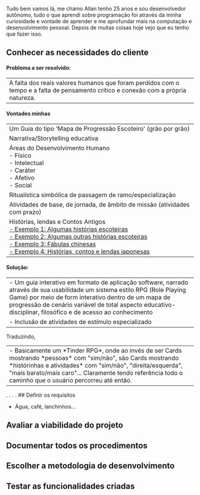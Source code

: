 Tudo bem vamos lá, me chamo Allan tenho 25 anos e sou desenvolvedor autônomo,
tudo o que aprendi sobre programação foi através da minha curiosidade e vontade de aprender e me aprofundar mais na computação e desenvolvimento pessoal.
Depois de muitas coisas hoje vejo que eu tenho que fazer isso.

## Conhecer as necessidades do cliente

#### Problema a ser resolvido:

<table><tr><td>
  A falta dos reais valores humanos que foram perdidos com o tempo e a falta de pensamento crítico e conexão com a própria natureza.
</td></tr></table>
  
#### Vontades minhas

<table>
	<tr><td> Um Guia do tipo 'Mapa de Progressão Escoteiro' (grão por grão)</td></tr>
	<tr><td> Narrativa/Storytelling educativa </td></tr>
	<tr><td> Áreas do Desenvolvimento Humano
	  <br/> - Físico
		<br/> - Intelectual
		<br/> - Caráter
		<br/> - Afetivo
		<br/> - Social</td></tr>
	<tr><td> Ritualística simbólica de passagem de ramo/especialização </td></tr>
    <tr><td> Atividades de base, de jornada, de âmbito de missão (atividades com prazo) </td></tr>
	<tr><td> Histórias, lendas e Contos Antigos 
		<br/><a href="http://historiasescoteiras.blogspot.com/2015/03/velhos-escoteiros-nao-contam-historias.html"> - Exemplo 1: Algumas histórias escoteiras </a>
		<br/><a href="https://www.lisbrasil.com/arquivos/livros/OFerraz/HistoriasEscoteiras.pdf"> - Exemplo 2: Algumas outras histórias escoteiras </a>
		<br/><a href="https://amenteemaravilhosa.com.br/fabulas-chinesas-para-refletir/"> - Exemplo 3: Fábulas chinesas </a>
		<br/><a href="https://cacadoresdelendas.com.br/japao/tag/historias-japonesas/page/2/"> - Exemplo 4: Histórias, contos e lendas japonesas </a>
	</tr>
</table>

#### Solução:

<table>
  <tr><td> - Um guia interativo em formato de aplicação software, narrado através de sua usabilidade um sistema estilo RPG (Role Playing Game) por meio de form interativo dentro de um mapa de progressão de cenário variável de total aspecto educativo-disciplinar, filosófico e de acesso ao conhecimento </td></tr>
  <tr><td> - Inclusão de atividades de estímulo especializado </td></tr>
</table>

Traduzindo,

<table>
  <tr><td> - Basicamente um *Tinder RPG*, onde ao invés de ser Cards mostrando *pessoas* com "sim/não", são Cards mostrando *histórinhas e atividades* com "sim/não", "direita/esquerda", "mais barato/mais caro"... Claramente tendo referência todo o caminho que o usuário percorreu até então. </td></tr>
</table>
.
.
.
.
## Definir os requisitos

- Água, café, lanchinhos...

## Avaliar a viabilidade do projeto
## Documentar todos os procedimentos
## Escolher a metodologia de desenvolvimento
## Testar as funcionalidades criadas
